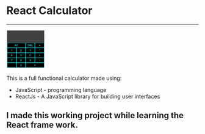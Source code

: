 # React Calculator
---

<img src="./Images/startinng-calc-img.jpg" width="100">

This is a full functional calculator made using:

- JavaScript - programming language
- ReactJs - A JavaScript library for building user interfaces  



## I made this working project while learning the React frame work.
